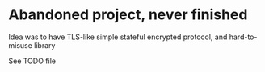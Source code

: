 # Abandoned project, never finished

Idea was to have TLS-like simple stateful encrypted protocol, and hard-to-misuse library

See TODO file
